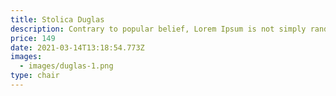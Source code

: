 ```yaml
---
title: Stolica Duglas
description: Contrary to popular belief, Lorem Ipsum is not simply random text.
price: 149
date: 2021-03-14T13:18:54.773Z
images:
  - images/duglas-1.png
type: chair
---
```

